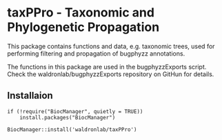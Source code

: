 # taxPPro - Taxonomic and Phylogenetic Propagation

This package contains functions and data, e.g. taxonomic trees, used for
performing filtering and propagation of bugphyzz annotations.

The functions in this package are used in the bugphyzzExports script.
Check the waldronlab/bugphyzzExports repository on GitHun for details.

## Installaion

```
if (!require("BiocManager", quietly = TRUE))
    install.packages("BiocManager")

BiocManager::install('waldronlab/taxPPro')
```

